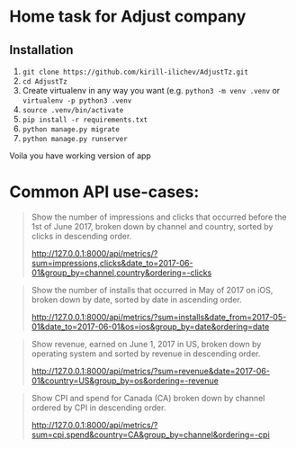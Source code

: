 # Home task for Adjust company

## Installation
1. `git clone https://github.com/kirill-ilichev/AdjustTz.git`
2. `cd AdjustTz`
3. Create virtualenv in any way you want (e.g. `python3 -m venv .venv` or `virtualenv -p python3 .venv`
4. `source .venv/bin/activate`
5. `pip install -r requirements.txt`
6. `python manage.py migrate`
7. `python manage.py runserver`

Voila you have working version of app

# Common API use-cases:
> Show the number of impressions and clicks that occurred before the 1st of June 2017, broken down by channel and country, sorted by clicks in descending order.
>
> http://127.0.0.1:8000/api/metrics/?sum=impressions,clicks&date_to=2017-06-01&group_by=channel,country&ordering=-clicks

> Show the number of installs that occurred in May of 2017 on iOS, broken down by date, sorted by date in ascending order.
>
> http://127.0.0.1:8000/api/metrics/?sum=installs&date_from=2017-05-01&date_to=2017-06-01&os=ios&group_by=date&ordering=date

> Show revenue, earned on June 1, 2017 in US, broken down by operating system and sorted by revenue in descending order.
>
> http://127.0.0.1:8000/api/metrics/?sum=revenue&date=2017-06-01&country=US&group_by=os&ordering=-revenue

> Show CPI and spend for Canada (CA) broken down by channel ordered by CPI in descending order.
>
> http://127.0.0.1:8000/api/metrics/?sum=cpi,spend&country=CA&group_by=channel&ordering=-cpi

